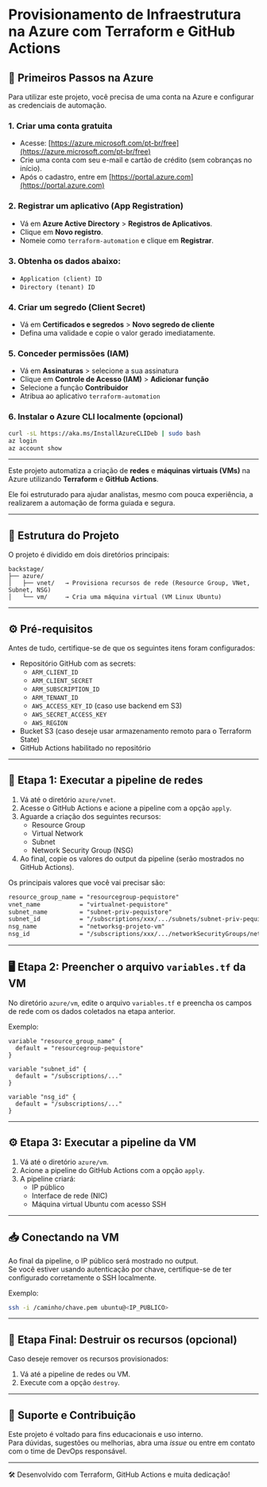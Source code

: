 
# Provisionamento de Infraestrutura na Azure com Terraform e GitHub Actions

## 🔑 Primeiros Passos na Azure

Para utilizar este projeto, você precisa de uma conta na Azure e configurar as credenciais de automação.

### 1. Criar uma conta gratuita
- Acesse: [https://azure.microsoft.com/pt-br/free](https://azure.microsoft.com/pt-br/free)
- Crie uma conta com seu e-mail e cartão de crédito (sem cobranças no início).
- Após o cadastro, entre em [https://portal.azure.com](https://portal.azure.com)

### 2. Registrar um aplicativo (App Registration)
- Vá em **Azure Active Directory** > **Registros de Aplicativos**.
- Clique em **Novo registro**.
- Nomeie como `terraform-automation` e clique em **Registrar**.

### 3. Obtenha os dados abaixo:
- `Application (client) ID`
- `Directory (tenant) ID`

### 4. Criar um segredo (Client Secret)
- Vá em **Certificados e segredos** > **Novo segredo de cliente**
- Defina uma validade e copie o valor gerado imediatamente.

### 5. Conceder permissões (IAM)
- Vá em **Assinaturas** > selecione a sua assinatura
- Clique em **Controle de Acesso (IAM)** > **Adicionar função**
- Selecione a função **Contribuidor**
- Atribua ao aplicativo `terraform-automation`

### 6. Instalar o Azure CLI localmente (opcional)
```bash
curl -sL https://aka.ms/InstallAzureCLIDeb | sudo bash
az login
az account show
```

---



Este projeto automatiza a criação de **redes** e **máquinas virtuais (VMs)** na Azure utilizando **Terraform** e **GitHub Actions**.

Ele foi estruturado para ajudar analistas, mesmo com pouca experiência, a realizarem a automação de forma guiada e segura.

---

## 📁 Estrutura do Projeto

O projeto é dividido em dois diretórios principais:

```
backstage/
├── azure/
│   ├── vnet/   → Provisiona recursos de rede (Resource Group, VNet, Subnet, NSG)
│   └── vm/     → Cria uma máquina virtual (VM Linux Ubuntu)
```

---

## ⚙️ Pré-requisitos

Antes de tudo, certifique-se de que os seguintes itens foram configurados:

- Repositório GitHub com as secrets:
  - `ARM_CLIENT_ID`
  - `ARM_CLIENT_SECRET`
  - `ARM_SUBSCRIPTION_ID`
  - `ARM_TENANT_ID`
  - `AWS_ACCESS_KEY_ID` (caso use backend em S3)
  - `AWS_SECRET_ACCESS_KEY`
  - `AWS_REGION`
- Bucket S3 (caso deseje usar armazenamento remoto para o Terraform State)
- GitHub Actions habilitado no repositório

---

## 🚀 Etapa 1: Executar a pipeline de redes

1. Vá até o diretório `azure/vnet`.
2. Acesse o GitHub Actions e acione a pipeline com a opção `apply`.
3. Aguarde a criação dos seguintes recursos:
   - Resource Group
   - Virtual Network
   - Subnet
   - Network Security Group (NSG)
4. Ao final, copie os valores do output da pipeline (serão mostrados no GitHub Actions).

Os principais valores que você vai precisar são:

```txt
resource_group_name = "resourcegroup-pequistore"
vnet_name           = "virtualnet-pequistore"
subnet_name         = "subnet-priv-pequistore"
subnet_id           = "/subscriptions/xxx/.../subnets/subnet-priv-pequistore"
nsg_name            = "networksg-projeto-vm"
nsg_id              = "/subscriptions/xxx/.../networkSecurityGroups/networksg-projeto-vm"
```

---

## 🖥️ Etapa 2: Preencher o arquivo `variables.tf` da VM

No diretório `azure/vm`, edite o arquivo `variables.tf` e preencha os campos de rede com os dados coletados na etapa anterior.

Exemplo:

```hcl
variable "resource_group_name" {
  default = "resourcegroup-pequistore"
}

variable "subnet_id" {
  default = "/subscriptions/..."
}

variable "nsg_id" {
  default = "/subscriptions/..."
}
```

---

## ⚙️ Etapa 3: Executar a pipeline da VM

1. Vá até o diretório `azure/vm`.
2. Acione a pipeline do GitHub Actions com a opção `apply`.
3. A pipeline criará:
   - IP público
   - Interface de rede (NIC)
   - Máquina virtual Ubuntu com acesso SSH

---

## 📥 Conectando na VM

Ao final da pipeline, o IP público será mostrado no output.  
Se você estiver usando autenticação por chave, certifique-se de ter configurado corretamente o SSH localmente.

Exemplo:

```bash
ssh -i /caminho/chave.pem ubuntu@<IP_PUBLICO>
```

---

## 🧼 Etapa Final: Destruir os recursos (opcional)

Caso deseje remover os recursos provisionados:

1. Vá até a pipeline de redes ou VM.
2. Execute com a opção `destroy`.

---

## 🤝 Suporte e Contribuição

Este projeto é voltado para fins educacionais e uso interno.  
Para dúvidas, sugestões ou melhorias, abra uma *issue* ou entre em contato com o time de DevOps responsável.

---

🛠️ Desenvolvido com Terraform, GitHub Actions e muita dedicação!
